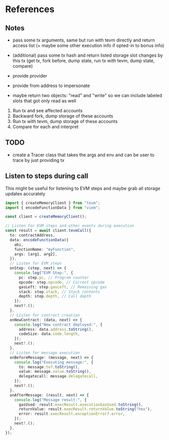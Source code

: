 # References

## Notes

- pass some tx arguments, same but run with tevm directly and return access list (+ maybe some other execution info if opted-in to bonus info)
- (additional) pass some tx hash and return listed storage slot changes by this tx (get tx, fork before, dump state, run tx with tevm, dump state, compare)

- provide provider
- provide from address to impersonate
- maybe return two objects: "read" and "write" so we can include labeled slots that got only read as well

1. Run tx and see affected accounts
2. Backward fork, dump storage of these accounts
3. Run tx with tevm, dump storage of these accounts
4. Compare for each and interpret

## TODO

- create a Tracer class that takes the args and env and can be user to trace by just providing tx

## Listen to steps during call

This might be useful for listening to EVM steps and maybe grab all storage updates accurately

```ts
import { createMemoryClient } from "tevm";
import { encodeFunctionData } from "viem";

const client = createMemoryClient();

// Listen for EVM steps and other events during execution
const result = await client.tevmCall({
  to: contractAddress,
  data: encodeFunctionData({
    abi,
    functionName: "myFunction",
    args: [arg1, arg2],
  }),
  // Listen for EVM steps
  onStep: (step, next) => {
    console.log("EVM Step:", {
      pc: step.pc, // Program counter
      opcode: step.opcode, // Current opcode
      gasLeft: step.gasLeft, // Remaining gas
      stack: step.stack, // Stack contents
      depth: step.depth, // Call depth
    });
    next?.();
  },
  // Listen for contract creation
  onNewContract: (data, next) => {
    console.log("New contract deployed:", {
      address: data.address.toString(),
      codeSize: data.code.length,
    });
    next?.();
  },
  // Listen for message execution
  onBeforeMessage: (message, next) => {
    console.log("Executing message:", {
      to: message.to?.toString(),
      value: message.value.toString(),
      delegatecall: message.delegatecall,
    });
    next?.();
  },
  onAfterMessage: (result, next) => {
    console.log("Message result:", {
      gasUsed: result.execResult.executionGasUsed.toString(),
      returnValue: result.execResult.returnValue.toString("hex"),
      error: result.execResult.exceptionError?.error,
    });
    next?.();
  },
});
```
